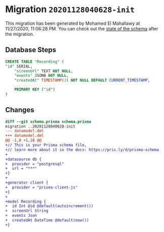 # Migration `20201128040628-init`

This migration has been generated by Mohamed El Mahallawy at 11/27/2020, 11:06:28 PM.
You can check out the [state of the schema](./schema.prisma) after the migration.

## Database Steps

```sql
CREATE TABLE "Recording" (
"id" SERIAL,
    "screenUrl" TEXT NOT NULL,
    "events" JSONB NOT NULL,
    "createdAt" TIMESTAMP(3) NOT NULL DEFAULT CURRENT_TIMESTAMP,

    PRIMARY KEY ("id")
)
```

## Changes

```diff
diff --git schema.prisma schema.prisma
migration ..20201128040628-init
--- datamodel.dml
+++ datamodel.dml
@@ -1,0 +1,18 @@
+// This is your Prisma schema file,
+// learn more about it in the docs: https://pris.ly/d/prisma-schema
+
+datasource db {
+  provider = "postgresql"
+  url = "***"
+}
+
+generator client {
+  provider = "prisma-client-js"
+}
+
+model Recording {
+  id Int @id @default(autoincrement())
+  screenUrl String
+  events Json
+  createdAt DateTime @default(now())
+}
```
